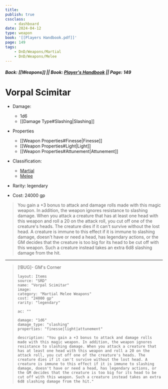 ```yaml
---
title:
publish: true
cssclass:
    - dashboard
date: 2024-04-12
type: weapon
book: '[[Players Handbook.pdf]]'
page: 149
tags:
    - DnD/Weapons/Martial
    - DnD/Weapons/Melee
---
```


##### Back: [[Weapons]] || Book: [Player's Handbook](https://drive.google.com/drive/folders/1O5bhpYizcIT5xxAoLOuzCRht_PVS7VSG?usp=sharing) || Page: 149

# Vorpal Scimitar


- Damage:
    - 1d6
	- [[Damage Type#Slashing|Slashing]]
- Properties
    - [[Weapon Properties#Finesse|Finesse]]
    - [[Weapon Properties#Light|Light]]
    - [[Weapon Properties#Attunement|Attunement]]

- Classification:
    - [Martial](https://benl0.github.io/The-Editors-Dungeon/tags/DnD/Weapons/Martial)
    - [Melee](https://benl0.github.io/The-Editors-Dungeon/tags/DnD/Weapons/Melee)
- Rarity: legendary
- Cost: 24000 gp

> You gain a +3 bonus to attack and damage rolls made with this magic weapon. In addition, the weapon ignores resistance to slashing damage. When you attack a creature that has at least one head with this weapon and roll a 20 on the attack roll, you cut off one of the creature's heads. The creature dies if it can't survive without the lost head. A creature is immune to this effect if it is immune to slashing damage, doesn't have or need a head, has legendary actions, or the GM decides that the creature is too big for its head to be cut off with this weapon. Such a creature instead takes an extra 6d8 slashing damage from the hit.

---

> [!BUG]- GM's Corner
>
> ```statblock
> layout: Items
> source: "SRD"
> name: "Vorpal Scimitar"
> image: 
> category: "Martial Melee Weapons"
> cost: "24000 gp"
> rarity: "legendary"
>
> ac: ""
>
> damage: "1d6"
> damage_type: "slashing"
> properties: "finesse|light|attunement"
>
> description: "You gain a +3 bonus to attack and damage rolls made with this magic weapon. In addition, the weapon ignores resistance to slashing damage. When you attack a creature that has at least one head with this weapon and roll a 20 on the attack roll, you cut off one of the creature's heads. The creature dies if it can't survive without the lost head. A creature is immune to this effect if it is immune to slashing damage, doesn't have or need a head, has legendary actions, or the GM decides that the creature is too big for its head to be cut off with this weapon. Such a creature instead takes an extra 6d8 slashing damage from the hit."
> ```
